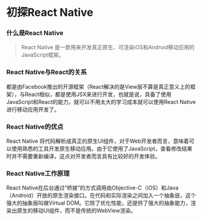 # 初探React Native
### 什么是React Native
>React Native 是一款用来开发真正原生、可渲染iOS和Android移动应用的JavaScript框架。

### React Native与React的关系
都是由Facebook推出的开源框架（React解决的是View层不算是真正意义上的框架），与React相似，都是使用JSX来进行开发，也就是说，具备了使用JavaScript和React的能力，就可以不用太大的学习成本就可以使用React Native进行移动应用开发了。

### React Native的优点
React Native 将代码解析成真正的原生UI组件，对于Web开发者而言，意味着可以使用熟悉的工具开发原生移动应用。由于它使用了JavaScript，查看修改结果时并不需要重新编译，这点对开发者而言具有比较好的开发体验。


### React Native工作原理
React Native在后台通过“桥接”的方式调用由Objective-C（iOS）和Java（Android）开放的原生渲染接口。在代码和实际渲染之间加入一个抽象层，这个强大的抽象层叫做Virtual DOM。它除了优化性能，还提供了强大的抽象能力，渲染出原生的移动UI组件，而不是传统的WebView渲染。

